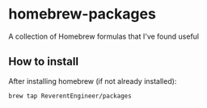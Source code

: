 # homebrew-packages

A collection of Homebrew formulas that I've found useful

## How to install

After installing homebrew (if not already installed):
```bash
brew tap ReverentEngineer/packages
```
